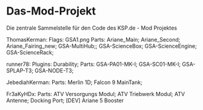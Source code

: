 Das-Mod-Projekt
===============

Die zentrale Sammelstelle für den Code des KSP.de - Mod Projektes

ThomasKerman: 
	Flags: GSA1.png
	Parts: Ariane_Main; Ariane_Second; Ariane_Fairing_new; GSA-MultiHub;; GSA-ScienceBox; GSA-ScienceEngine; 			GSA-ScienceRack;

runner78: 
  Plugins: Durability;
  Parts: GSA-PA01-MK-I; GSA-SC01-MK-I; GSA-SPLAP-T3; GSA-NODE-T3;
  
JebediahKerman:
	Parts: Merlin 1D; Falcon 9 MainTank;
	
Fr3aKyHDx:
	Parts: ATV Versorgungs Modul; ATV Triebwerk Modul; ATV Antenne; Docking Port; [DEV] Ariane 5 Booster
